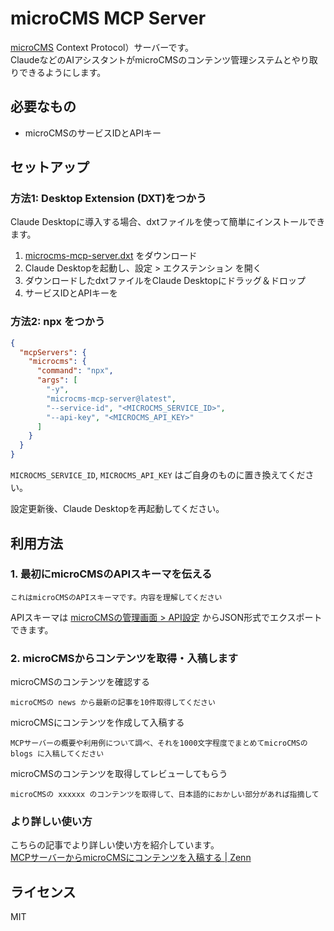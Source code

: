 # microCMS MCP Server

[microCMS](https://microcms.io/) Context Protocol）サーバーです。  
ClaudeなどのAIアシスタントがmicroCMSのコンテンツ管理システムとやり取りできるようにします。


## 必要なもの

- microCMSのサービスIDとAPIキー

## セットアップ

### 方法1: Desktop Extension (DXT)をつかう

Claude Desktopに導入する場合、dxtファイルを使って簡単にインストールできます。

1. [microcms-mcp-server.dxt](https://github.com/himaratsu/microcms-mcp-server/blob/main/microcms-mcp-server.dxt) をダウンロード
2. Claude Desktopを起動し、設定 > エクステンション を開く
3. ダウンロードしたdxtファイルをClaude Desktopにドラッグ＆ドロップ
4. サービスIDとAPIキーを


### 方法2: npx をつかう

```json
{
  "mcpServers": {
    "microcms": {
      "command": "npx",
      "args": [
        "-y",
        "microcms-mcp-server@latest",
        "--service-id", "<MICROCMS_SERVICE_ID>",
        "--api-key", "<MICROCMS_API_KEY>"
      ]
    }
  }
}
```

`MICROCMS_SERVICE_ID`, `MICROCMS_API_KEY` はご自身のものに置き換えてください。

設定更新後、Claude Desktopを再起動してください。

## 利用方法

### 1. 最初にmicroCMSのAPIスキーマを伝える

```
これはmicroCMSのAPIスキーマです。内容を理解してください
```

APIスキーマは [microCMSの管理画面 > API設定](https://document.microcms.io/manual/export-and-import-api-schema) からJSON形式でエクスポートできます。

### 2. microCMSからコンテンツを取得・入稿します

microCMSのコンテンツを確認する
```
microCMSの news から最新の記事を10件取得してください
```

microCMSにコンテンツを作成して入稿する
```
MCPサーバーの概要や利用例について調べ、それを1000文字程度でまとめてmicroCMSの blogs に入稿してください
```

microCMSのコンテンツを取得してレビューしてもらう
```
microCMSの xxxxxx のコンテンツを取得して、日本語的におかしい部分があれば指摘して
```


### より詳しい使い方

こちらの記事でより詳しい使い方を紹介しています。  
[MCPサーバーからmicroCMSにコンテンツを入稿する | Zenn](https://zenn.dev/himara2/articles/14eb2260c4f0e4)

## ライセンス

MIT
